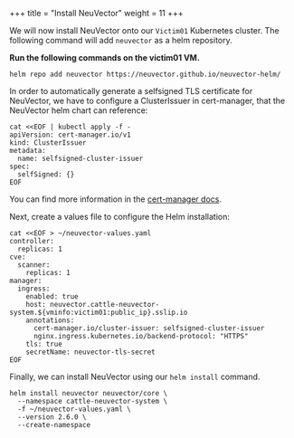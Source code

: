 +++
title = "Install NeuVector"
weight = 11
+++

We will now install NeuVector onto our `Victim01` Kubernetes cluster. The following command will add `neuvector` as a helm repository.

**Run the following commands on the victim01 VM.**

```ctr
helm repo add neuvector https://neuvector.github.io/neuvector-helm/
```

In order to automatically generate a selfsigned TLS certificate for NeuVector, we have to configure a ClusterIssuer in cert-manager, that the NeuVector helm chart can reference:

```ctr
cat <<EOF | kubectl apply -f -
apiVersion: cert-manager.io/v1
kind: ClusterIssuer
metadata:
  name: selfsigned-cluster-issuer
spec:
  selfSigned: {}
EOF
```  
  
You can find more information in the [cert-manager docs](https://cert-manager.io/docs/).  

Next, create a values file to configure the Helm installation:

```ctr
cat <<EOF > ~/neuvector-values.yaml
controller:
  replicas: 1
cve:
  scanner:
    replicas: 1
manager:
  ingress:
    enabled: true
    host: neuvector.cattle-neuvector-system.${vminfo:victim01:public_ip}.sslip.io
    annotations:
      cert-manager.io/cluster-issuer: selfsigned-cluster-issuer
      nginx.ingress.kubernetes.io/backend-protocol: "HTTPS"
    tls: true
    secretName: neuvector-tls-secret
EOF
```

Finally, we can install NeuVector using our `helm install` command.

```ctr
helm install neuvector neuvector/core \
  --namespace cattle-neuvector-system \
  -f ~/neuvector-values.yaml \
  --version 2.6.0 \
  --create-namespace
```
